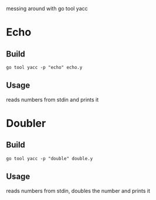 messing around with go tool yacc

# Echo

## Build

`go tool yacc -p "echo" echo.y`

## Usage

reads numbers from stdin and prints it

# Doubler

## Build

`go tool yacc -p "double" double.y`

## Usage

reads numbers from stdin, doubles the number and prints it

